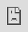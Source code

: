 ```yaml
---
author: _authors/heath-van-staden.md
title: Be diligent in this season
date: 2020-03-22 12:53:52 +0000
category: ''
image: ''
file: "/2020/2020-03-22.mp3"
description: ''
duration: '15:28'
length: 21841120
scripture: Proverbs 21:1, Proverbs 21:5
series: ''
notes: ''
published: false

---
```

<iframe src="https://player.vimeo.com/video/400554381?title=0&byline=0&portrait=0" style="position:absolute;top:0;left:0;width:100%;height:100%;" frameborder="0" allow="autoplay; fullscreen" allowfullscreen></iframe>